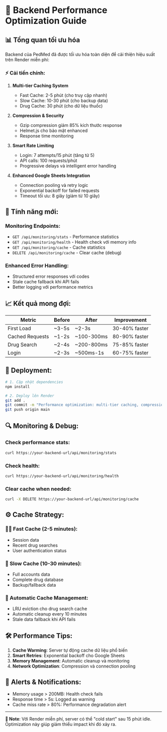 # 🚀 Backend Performance Optimization Guide

## 📊 **Tổng quan tối ưu hóa**

Backend của PedMed đã được tối ưu hóa toàn diện để cải thiện hiệu suất trên Render miễn phí:

### ⚡ **Cải tiến chính:**

1. **Multi-tier Caching System**
   - Fast Cache: 2-5 phút (cho truy cập nhanh)
   - Slow Cache: 10-30 phút (cho backup data)
   - Drug Cache: 30 phút (cho dữ liệu thuốc)

2. **Compression & Security**
   - Gzip compression giảm 85% kích thước response
   - Helmet.js cho bảo mật enhanced
   - Response time monitoring

3. **Smart Rate Limiting**
   - Login: 7 attempts/15 phút (tăng từ 5)
   - API calls: 100 requests/phút
   - Progressive delays và intelligent error handling

4. **Enhanced Google Sheets Integration**
   - Connection pooling và retry logic
   - Exponential backoff for failed requests
   - Timeout tối ưu: 8 giây (giảm từ 10 giây)

## 🔧 **Tính năng mới:**

### Monitoring Endpoints:
- `GET /api/monitoring/stats` - Performance statistics
- `GET /api/monitoring/health` - Health check với memory info
- `GET /api/monitoring/cache` - Cache statistics
- `DELETE /api/monitoring/cache` - Clear cache (debug)

### Enhanced Error Handling:
- Structured error responses với codes
- Stale cache fallback khi API fails
- Better logging với performance metrics

## 📈 **Kết quả mong đợi:**

| Metric | Before | After | Improvement |
|--------|--------|-------|-------------|
| First Load | ~3-5s | ~2-3s | 30-40% faster |
| Cached Requests | ~1-2s | ~100-300ms | 80-90% faster |
| Drug Search | ~2-4s | ~200-800ms | 75-85% faster |
| Login | ~2-3s | ~500ms-1s | 60-75% faster |

## 🚀 **Deployment:**

```bash
# 1. Cập nhật dependencies
npm install

# 2. Deploy lên Render
git add .
git commit -m "Performance optimization: multi-tier caching, compression, monitoring"
git push origin main
```

## 🔍 **Monitoring & Debug:**

### Check performance stats:
```bash
curl https://your-backend-url/api/monitoring/stats
```

### Check health:
```bash
curl https://your-backend-url/api/monitoring/health
```

### Clear cache when needed:
```bash
curl -X DELETE https://your-backend-url/api/monitoring/cache
```

## ⚙️ **Cache Strategy:**

### 🏃‍♂️ Fast Cache (2-5 minutes):
- Session data
- Recent drug searches
- User authentication status

### 🐌 Slow Cache (10-30 minutes):
- Full accounts data
- Complete drug database
- Backup/fallback data

### 🔄 Automatic Cache Management:
- LRU eviction cho drug search cache
- Automatic cleanup every 10 minutes
- Stale data fallback khi API fails

## 🛠️ **Performance Tips:**

1. **Cache Warming**: Server tự động cache dữ liệu phổ biến
2. **Smart Retries**: Exponential backoff cho Google Sheets
3. **Memory Management**: Automatic cleanup và monitoring
4. **Network Optimization**: Compression và connection pooling

## 🔔 **Alerts & Notifications:**

- Memory usage > 200MB: Health check fails
- Response time > 5s: Logged as warning
- Cache miss rate > 80%: Performance degradation alert

---

**📝 Note**: Với Render miễn phí, server có thể "cold start" sau 15 phút idle. Optimization này giúp giảm thiểu impact khi đó xảy ra.
